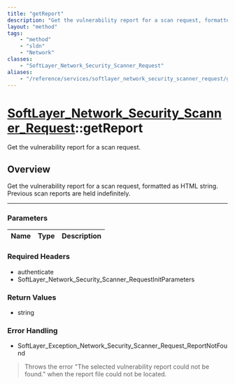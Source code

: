 ```yaml
---
title: "getReport"
description: "Get the vulnerability report for a scan request, formatted as HTML string. Previous scan reports are held indefinitely."
layout: "method"
tags:
    - "method"
    - "sldn"
    - "Network"
classes:
    - "SoftLayer_Network_Security_Scanner_Request"
aliases:
    - "/reference/services/softlayer_network_security_scanner_request/getReport"
---
```

# [SoftLayer_Network_Security_Scanner_Request](/reference/services/SoftLayer_Network_Security_Scanner_Request)::getReport

Get the vulnerability report for a scan request.


## Overview 
Get the vulnerability report for a scan request, formatted as HTML string. Previous scan reports are held indefinitely. 

-----

### Parameters 
|Name | Type | Description |
| --- | --- | --- |


### Required Headers
* authenticate
* SoftLayer_Network_Security_Scanner_RequestInitParameters


### Return Values
* string



### Error Handling

* SoftLayer_Exception_Network_Security_Scanner_Request_ReportNotFound 

> Throws the error "The selected vulnerability report could not be found." when the report file could not be located. 



